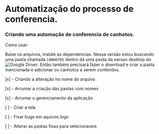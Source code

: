 # Automatização do processo de conferencia.
### Criando uma automação de conferencia de canhotos.
Como usar:

Baixe os arquivos, instale as dependencias.
Nessa versão estou buscando uma pasta chamada ```CANHOTOS``` dentro de uma pasta da versao desktop do ![Google Driver]([teste](https://www.google.com/intl/pt-BR/drive/download/)).
Então também precisará fazer o download e criar a pasta mencionada e adicionar os canhotos a serem conferidos.

[x] - Criando a alteração no nome do arquivo
> 
[x] - Arrumar a criação das pastas com nomes

[x] - Arrumar o gerenciamento da aplicação

[ ] - Criar a tela

[ ] - Fixar bugs em aquivos logs

[ ] - Alterar as pastas fixas para selecionaveis

> 
